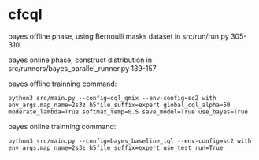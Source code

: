 # cfcql

bayes offline phase, using Bernoulli masks dataset in src/run/run.py 305-310

bayes online phase, construct distribution in src/runners/bayes_parallel_runner.py 139-157

bayes offline trainning command:
```shell
python3 src/main.py --config=cql_qmix --env-config=sc2 with env_args.map_name=2s3z h5file_suffix=expert global_cql_alpha=50 moderate_lambda=True softmax_temp=0.5 save_model=True use_bayes=True
```
bayes online trainning command:
```shell
python3 src/main.py --config=bayes_baseline_iql --env-config=sc2 with env_args.map_name=2s3z h5file_suffix=expert use_test_run=True
```
